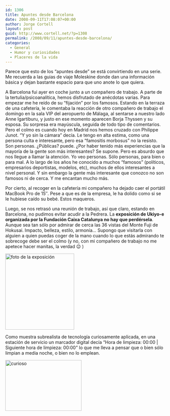 ```yaml
---
id: 1306
title: Apuntes desde Barcelona
date: 2008-09-11T17:08:07+00:00
author: Jorge Cortell
layout: post
guid: http://www.cortell.net/?p=1308
permalink: /2008/09/11/apuntes-desde-barcelona/
categories:
  - General
  - Humor y curiosidades
  - Placeres de la vida
---
```

Parece que esto de los &#8220;apuntes desde&#8221; se está convirtiendo en una serie. Me recuerda a las guias de viaje Moleskine donde dan una información básica y dejan bastante espacio para que uno anote lo que quiera.

A Barcelona fui ayer en coche junto a un compañero de trabajo. A parte de la tertulia/psicoanalítica, hemos disfrutado de anécdotas varias. Para empezar me he reído de su &#8220;fijación&#8221; por los famosos. Estando en la terraza de una cafetería, le comentaba la reacción de otro compañero de trabajo el domingo en la sala VIP del aeropuerto de Málaga, al sentarse a nuestro lado Anne Igartiburu, y justo en ese momento aparecen Borja Thyssen y su esposa. Su sorpresa era mayúscula, seguida de todo tipo de comentarios. Pero el colmo es cuando hoy en Madrid nos hemos cruzado con Philippe Junot. &#8220;Y yo sin la cámara&#8221; decía. Le tengo en alta estima, como una persona culta e interesante, pero esa &#8220;famositis morbosus&#8221; no la resisto. Son personas. ¿Públicas? puede. ¿Por haber tenido más experiencias que la mayoría de la gente son más interesantes? Se supone. Pero es absurdo que nos llegue a llamar la atención. Yo veo personas. Sólo personas, para bien o para mal. A lo largo de los años he conocido a muchos &#8220;famosos&#8221; (políticos, empresarios deportistas, modelos, etc), muchos de ellos interesantes a nivel personal. Y sin embargo la gente más interesante que conozco no son famosos ni de cerca. Y me encantan mucho más.

Por cierto, al recoger en la cafetería mi compañero ha dejado caer el portátil MacBook Pro de 15&#8243;. Pese a que es de la empresa, le ha dolido como si se le hubiese caído su bebé. Estos maqueros.

Luego, se nos retrasó una reunión de trabajo, así que claro, estando en Barcelona, no pudimos evitar acudir a la Pedrera. La **exposición de Ukiyo-e organizada por la Fundación Caixa Catalunya no hay que perdérsela**. Aunque sea tan sólo por admirar de cerca las 36 vistas del Monte Fuji de Hokusai. Impacto, belleza, estilo, armonía&#8230; Supongo que visitarla con alguien a quien puedas coger de la mano cuando lo que estás admirando te sobrecoge debe ser el colmo (y no, con mi compañero de trabajo no me apetece hacer manitas, la verdad 😉 )

<img src="http://farm4.static.flickr.com/3270/2849921845_2b3f68aebf_m.jpg" alt="foto de la exposición" width="217" height="240" />

Como muestra subrealista de tecnología curiosamente aplicada, en una estación de servicio un marcador digital decía &#8220;Hora de limpieza: 00:00 | Siguiente hora de limpieza: 00:00&#8221; lo que me lleva a pensar que o bien sólo limpian a media noche, o bien no lo emplean.

<img src="http://farm4.static.flickr.com/3097/2850752302_1c702a13c8_m.jpg" alt="curioso" width="240" height="160" />